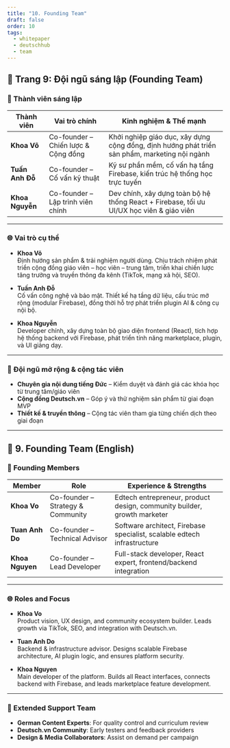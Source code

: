 ```yaml
---
title: "10. Founding Team"
draft: false
order: 10
tags:
  - whitepaper
  - deutschhub
  - team
---
```


## 📄 Trang 9: Đội ngũ sáng lập (Founding Team)

### 👥 Thành viên sáng lập

| Thành viên        | Vai trò chính                            | Kinh nghiệm & Thế mạnh |
|-------------------|-------------------------------------------|--------------------------|
| **Khoa Võ**        | Co-founder – Chiến lược & Cộng đồng        | Khởi nghiệp giáo dục, xây dựng cộng đồng, định hướng phát triển sản phẩm, marketing nội ngành |
| **Tuấn Anh Đỗ**    | Co-founder – Cố vấn kỹ thuật               | Kỹ sư phần mềm, cố vấn hạ tầng Firebase, kiến trúc hệ thống học trực tuyến |
| **Khoa Nguyễn**    | Co-founder – Lập trình viên chính          | Dev chính, xây dựng toàn bộ hệ thống React + Firebase, tối ưu UI/UX học viên & giáo viên |

---

### 🌐 Vai trò cụ thể

- **Khoa Võ**  
  Định hướng sản phẩm & trải nghiệm người dùng. Chịu trách nhiệm phát triển cộng đồng giáo viên – học viên – trung tâm, triển khai chiến lược tăng trưởng và truyền thông đa kênh (TikTok, mạng xã hội, SEO).

- **Tuấn Anh Đỗ**  
  Cố vấn công nghệ và bảo mật. Thiết kế hạ tầng dữ liệu, cấu trúc mở rộng (modular Firebase), đồng thời hỗ trợ phát triển plugin AI & công cụ nội bộ.

- **Khoa Nguyễn**  
  Developer chính, xây dựng toàn bộ giao diện frontend (React), tích hợp hệ thống backend với Firebase, phát triển tính năng marketplace, plugin, và UI giảng dạy.

---

### 🤝 Đội ngũ mở rộng & cộng tác viên

- **Chuyên gia nội dung tiếng Đức** – Kiểm duyệt và đánh giá các khóa học từ trung tâm/giáo viên  
- **Cộng đồng Deutsch.vn** – Góp ý và thử nghiệm sản phẩm từ giai đoạn MVP  
- **Thiết kế & truyền thông** – Cộng tác viên tham gia từng chiến dịch theo giai đoạn

---

## 📄 9. Founding Team (English)

### 👥 Founding Members

| Member             | Role                                | Experience & Strengths |
|--------------------|-------------------------------------|-------------------------|
| **Khoa Vo**        | Co-founder – Strategy & Community   | Edtech entrepreneur, product design, community builder, growth marketer |
| **Tuan Anh Do**    | Co-founder – Technical Advisor      | Software architect, Firebase specialist, scalable edtech infrastructure |
| **Khoa Nguyen**    | Co-founder – Lead Developer         | Full-stack developer, React expert, frontend/backend integration |

---

### 🌐 Roles and Focus

- **Khoa Vo**  
  Product vision, UX design, and community ecosystem builder. Leads growth via TikTok, SEO, and integration with Deutsch.vn.

- **Tuan Anh Do**  
  Backend & infrastructure advisor. Designs scalable Firebase architecture, AI plugin logic, and ensures platform security.

- **Khoa Nguyen**  
  Main developer of the platform. Builds all React interfaces, connects backend with Firebase, and leads marketplace feature development.

---

### 🤝 Extended Support Team

- **German Content Experts**: For quality control and curriculum review  
- **Deutsch.vn Community**: Early testers and feedback providers  
- **Design & Media Collaborators**: Assist on demand per campaign
